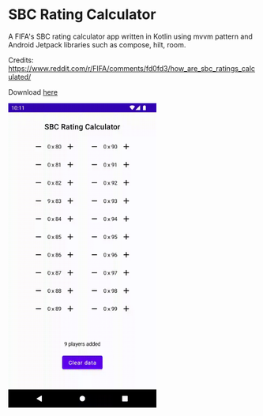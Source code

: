 # SBC Rating Calculator

A FIFA's SBC rating calculator app written in Kotlin using mvvm pattern and Android Jetpack libraries such as compose, hilt, room.

Credits: https://www.reddit.com/r/FIFA/comments/fd0fd3/how_are_sbc_ratings_calculated/

Download [here](https://raw.githubusercontent.com/guilhermealbm/sbc-rating-calculator/main/sbcratingcalculator.apk)

<img src="https://raw.githubusercontent.com/guilhermealbm/sbc-rating-calculator/main/sbcratingcalculator.gif" width="300">